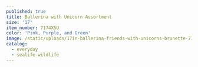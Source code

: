 ```yaml
---
published: true
title: Ballerina with Unicorn Assortment
size: '17'
item_number: 7174X5U
color: 'Pink, Purple, and Green'
image: /static/uploads/17in-ballerina-friends-with-unicorns-brunette-7174x5u.jpg
catalog:
  - everyday
  - sealife-wildlife
---
```


